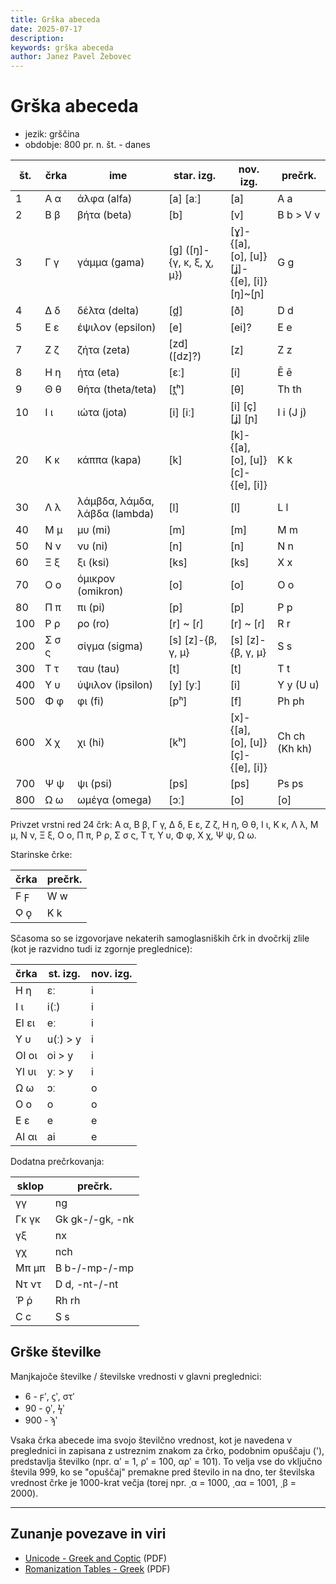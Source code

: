 ```yaml
---
title: Grška abeceda
date: 2025-07-17
description:
keywords: grška abeceda
author: Janez Pavel Žebovec
---
```


# Grška abeceda

- jezik: grščina
- obdobje: 800 pr. n. št. - danes

| št. | črka | ime | star. izg. | nov. izg. | prečrk. |
| --- | --- | --- | --- | --- | --- |
| 1 | Α α | άλφα (alfa) | [a] [aː] | [a] | A a |
| 2 | Β β | βήτα (beta) | [b] | [v] | B b > V v|
| 3 | Γ γ | γάμμα (gama) | [ɡ] ([ŋ]-{γ, κ, ξ, χ, μ}) | [ɣ]-{[a], [o], [u]}<br>[ʝ]-{[e], [i]}<br>[ŋ]~[ɲ] | G g |
| 4 | Δ δ | δέλτα (delta) | [d̪] | [ð] | D d |
| 5 | Ε ε | έψιλον (epsilon) | [e] | [ei]? | E e |
| 7 | Ζ ζ | ζήτα (zeta) | [zd] ([dz]?) | [z] | Z z |
| 8 | Η η | ήτα (eta) | [ɛː] | [i] | Ē ē |
| 9 | Θ θ | θήτα (theta/teta) | [t̪ʰ] | [θ] | Th th |
| 10 | Ι ι | ιώτα (jota) | [i] [iː] | [i] [ç] [ʝ] [ɲ] | I i (J j) |
| 20 | Κ κ | κάππα (kapa) | [k] | [k]-{[a], [o], [u]}<br>[c]-{[e], [i]} | K k |
| 30 | Λ λ | λάμβδα, λάμδα, λάβδα (lambda) | [l] | [l] | L l |
| 40 | Μ μ | μυ (mi) | [m] | [m] | M m |
| 50 | Ν ν | νυ (ni) | [n] | [n] | N n |
| 60 | Ξ ξ | ξι (ksi) | [ks] | [ks] | X x |
| 70 | Ο ο | όμικρον (omikron) | [o] | [o] | O o |
| 80 | Π π | πι (pi) | [p] | [p] | P p |
| 100 | Ρ ρ | ρο (ro) | [r] ~ [ɾ] | [r] ~ [ɾ] | R r |
| 200 | Σ σ ς | σίγμα (sigma) | [s] [z]-{β, γ, μ} | [s] [z]-{β, γ, μ} | S s |
| 300 | Τ τ | ταυ (tau) | [t] | [t]| T t |
| 400 | Υ υ | ύψιλον (ipsilon) | [y] [yː] | [i] | Y y (U u) |
| 500 | Φ φ | φι (fi) | [pʰ] | [f] | Ph ph |
| 600 | Χ χ | χι (hi) | [kʰ] | [x]-{[a], [o], [u]}<br>[ç]-{[e], [i]} | Ch ch (Kh kh) |
| 700 | Ψ ψ | ψι (psi) | [ps] | [ps] | Ps ps |
| 800 | Ω ω | ωμέγα (omega) | [ɔː] | [o] | [o] | Ō ō |

Privzet vrstni red 24 črk: Α α, Β β, Γ γ, Δ δ, Ε ε, Ζ ζ, Η η, Θ θ, Ι ι, Κ κ, Λ λ, Μ μ, Ν ν, Ξ ξ, Ο ο, Π π, Ρ ρ, Σ σ ς, Τ τ, Υ υ, Φ φ, Χ χ, Ψ ψ, Ω ω.

Starinske črke:

| črka | prečrk. |
| --- | --- |
| Ϝ ϝ | W w |
| Ϙ ϙ | K k |

Sčasoma so se izgovorjave nekaterih samoglasniških črk in dvočrkij zlile (kot je razvidno tudi iz zgornje preglednice):

| črka | st. izg. | nov. izg. |
| --- | --- | --- |
| Η η | ɛː | i | 
| Ι ι | i(ː) | i | 
| ΕΙ ει | eː | i | 
| Υ υ | u(ː) > y | i | 
| ΟΙ οι | oi > y | i | 
| ΥΙ υι | yː > y | i | 
| Ω ω | ɔː | o | 
| Ο ο | o | o | 
| Ε ε | e | e | 
| ΑΙ αι | ai | e |

Dodatna prečrkovanja:

| sklop | prečrk. |
| --- | --- |
| γγ | ng |
| Γκ γκ | Gk gk-/-gk, -nk |
| γξ | nx |
| γχ | nch |
| Μπ μπ | B b-/-mp-/-mp |
| Ντ ντ | D d, -nt-/-nt |
| Ῥ ῥ | Rh rh |
| C  ϲ | S s |

## Grške številke

Manjkajoče številke / številske vrednosti v glavni preglednici:

- 6 - ϝʹ, ϛʹ, στʹ 
- 90 - ϙʹ, ϟʹ
- 900 - ϡʹ

Vsaka črka abecede ima svojo številčno vrednost, kot je navedena v preglednici in zapisana z ustreznim znakom za črko, podobnim opuščaju ('), predstavlja številko (npr. αʹ = 1, ρʹ = 100, αρʹ = 101).
To velja vse do vključno števila 999, ko se "opuščaj" premakne pred število in na dno, ter številska vrednost črke je 1000-krat večja (torej npr. ͵α = 1000, ͵αα = 1001, ͵β = 2000).

---

## Zunanje povezave in viri

- [Unicode - Greek and Coptic](https://unicode.org/charts/PDF/U0370.pdf) (PDF)
- [Romanization Tables - Greek](https://www.loc.gov/catdir/cpso/romanization/greek.pdf) (PDF)

